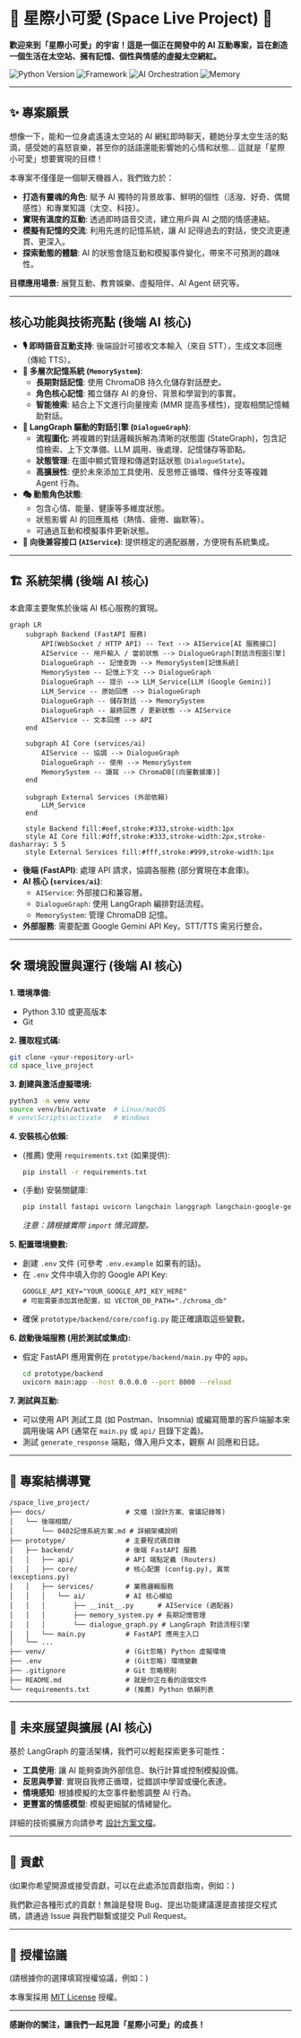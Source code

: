 # 🚀 星際小可愛 (Space Live Project) 🚀

**歡迎來到「星際小可愛」的宇宙！這是一個正在開發中的 AI 互動專案，旨在創造一個生活在太空站、擁有記憶、個性與情感的虛擬太空網紅。**

![Python Version](https://img.shields.io/badge/python-3.10%2B-blue.svg)
![Framework](https://img.shields.io/badge/Framework-FastAPI-green.svg)
![AI Orchestration](https://img.shields.io/badge/AI%20Orchestration-LangGraph-orange.svg)
![Memory](https://img.shields.io/badge/Memory-ChromaDB-purple.svg)

---

## ✨ 專案願景

想像一下，能和一位身處遙遠太空站的 AI 網紅即時聊天，聽她分享太空生活的點滴，感受她的喜怒哀樂，甚至你的話語還能影響她的心情和狀態... 這就是「星際小可愛」想要實現的目標！

本專案不僅僅是一個聊天機器人，我們致力於：

*   **打造有靈魂的角色**: 賦予 AI 獨特的背景故事、鮮明的個性（活潑、好奇、偶爾感性）和專業知識（太空、科技）。
*   **實現有溫度的互動**: 透過即時語音交流，建立用戶與 AI 之間的情感連結。
*   **模擬有記憶的交流**: 利用先進的記憶系統，讓 AI 記得過去的對話，使交流更連貫、更深入。
*   **探索動態的體驗**: AI 的狀態會隨互動和模擬事件變化，帶來不可預測的趣味性。

**目標應用場景:** 展覽互動、教育娛樂、虛擬陪伴、AI Agent 研究等。

---

## 核心功能與技術亮點 (後端 AI 核心)

*   **🎙️ 即時語音互動支持**: 後端設計可接收文本輸入（來自 STT），生成文本回應（傳給 TTS）。
*   **🧠 多層次記憶系統 (`MemorySystem`)**: 
    *   **長期對話記憶**: 使用 ChromaDB 持久化儲存對話歷史。
    *   **角色核心記憶**: 獨立儲存 AI 的身份、背景和學習到的事實。
    *   **智能檢索**: 結合上下文進行向量搜索 (MMR 提高多樣性)，提取相關記憶輔助對話。
*   **🧩 LangGraph 驅動的對話引擎 (`DialogueGraph`)**:
    *   **流程圖化**: 將複雜的對話邏輯拆解為清晰的狀態圖 (StateGraph)，包含記憶檢索、上下文準備、LLM 調用、後處理、記憶儲存等節點。
    *   **狀態管理**: 在圖中顯式管理和傳遞對話狀態 (`DialogueState`)。
    *   **高擴展性**: 便於未來添加工具使用、反思修正循環、條件分支等複雜 Agent 行為。
*   **🎭 動態角色狀態**:
    *   包含心情、能量、健康等多維度狀態。
    *   狀態影響 AI 的回應風格（熱情、疲倦、幽默等）。
    *   可通過互動和模擬事件更新狀態。
*   **🤝 向後兼容接口 (`AIService`)**: 提供穩定的適配器層，方便現有系統集成。

---

## 🏗️ 系統架構 (後端 AI 核心)

本倉庫主要聚焦於後端 AI 核心服務的實現。

```mermaid
graph LR
    subgraph Backend (FastAPI 服務)
        API(WebSocket / HTTP API) -- Text --> AIService[AI 服務接口]
        AIService -- 用戶輸入 / 當前狀態 --> DialogueGraph[對話流程圖引擎]
        DialogueGraph -- 記憶查詢 --> MemorySystem[記憶系統]
        MemorySystem -- 記憶上下文 --> DialogueGraph
        DialogueGraph -- 提示 --> LLM_Service[LLM (Google Gemini)]
        LLM_Service -- 原始回應 --> DialogueGraph
        DialogueGraph -- 儲存對話 --> MemorySystem
        DialogueGraph -- 最終回應 / 更新狀態 --> AIService
        AIService -- 文本回應 --> API
    end

    subgraph AI Core (services/ai)
        AIService -- 協調 --> DialogueGraph
        DialogueGraph -- 使用 --> MemorySystem
        MemorySystem -- 讀寫 --> ChromaDB[(向量數據庫)]
    end

    subgraph External Services (外部依賴)
        LLM_Service
    end

    style Backend fill:#eef,stroke:#333,stroke-width:1px
    style AI Core fill:#dff,stroke:#333,stroke-width:2px,stroke-dasharray: 5 5
    style External Services fill:#fff,stroke:#999,stroke-width:1px
```

*   **後端 (FastAPI)**: 處理 API 請求，協調各服務 (部分實現在本倉庫)。
*   **AI 核心 (`services/ai`)**: 
    *   `AIService`: 外部接口和兼容層。
    *   `DialogueGraph`: 使用 LangGraph 編排對話流程。
    *   `MemorySystem`: 管理 ChromaDB 記憶。
*   **外部服務**: 需要配置 Google Gemini API Key。STT/TTS 需另行整合。

---

## 🛠️ 環境設置與運行 (後端 AI 核心)

**1. 環境準備:**

*   Python 3.10 或更高版本
*   Git

**2. 獲取程式碼:**

```bash
git clone <your-repository-url>
cd space_live_project
```

**3. 創建與激活虛擬環境:**

```bash
python3 -m venv venv
source venv/bin/activate  # Linux/macOS
# venv\Scripts\activate   # Windows
```

**4. 安裝核心依賴:**

*   (推薦) 使用 `requirements.txt` (如果提供):
    ```bash
    pip install -r requirements.txt
    ```
*   (手動) 安裝關鍵庫:
    ```bash
    pip install fastapi uvicorn langchain langgraph langchain-google-genai chromadb pydantic python-dotenv loguru
    ```
    *注意：請根據實際 `import` 情況調整。*

**5. 配置環境變數:**

*   創建 `.env` 文件 (可參考 `.env.example` 如果有的話)。
*   在 `.env` 文件中填入你的 Google API Key:
    ```dotenv
    GOOGLE_API_KEY="YOUR_GOOGLE_API_KEY_HERE"
    # 可能需要添加其他配置，如 VECTOR_DB_PATH="./chroma_db"
    ```
*   確保 `prototype/backend/core/config.py` 能正確讀取這些變數。

**6. 啟動後端服務 (用於測試或集成):**

*   假定 FastAPI 應用實例在 `prototype/backend/main.py` 中的 `app`。
    ```bash
    cd prototype/backend
    uvicorn main:app --host 0.0.0.0 --port 8000 --reload
    ```

**7. 測試與互動:**

*   可以使用 API 測試工具 (如 Postman、Insomnia) 或編寫簡單的客戶端腳本來調用後端 API (通常在 `main.py` 或 `api/` 目錄下定義)。
*   測試 `generate_response` 端點，傳入用戶文本，觀察 AI 回應和日誌。

---

## 📂 專案結構導覽

```
/space_live_project/
├── docs/                    # 文檔 (設計方案、會議記錄等)
│   └── 後端相關/
│       └── 0402記憶系統方案.md # 詳細架構說明
├── prototype/               # 主要程式碼目錄
│   ├── backend/             # 後端 FastAPI 服務
│   │   ├── api/             # API 端點定義 (Routers)
│   │   ├── core/            # 核心配置 (config.py), 異常 (exceptions.py)
│   │   ├── services/        # 業務邏輯服務
│   │   │   └── ai/          # AI 核心模組
│   │   │       ├── __init__.py      # AIService (適配器)
│   │   │       ├── memory_system.py # 長期記憶管理
│   │   │       └── dialogue_graph.py # LangGraph 對話流程引擎
│   │   └── main.py          # FastAPI 應用主入口
│   └── ...
├── venv/                    # (Git忽略) Python 虛擬環境
├── .env                     # (Git忽略) 環境變數
├── .gitignore               # Git 忽略規則
├── README.md                # 就是你正在看的這個文件
└── requirements.txt         # (推薦) Python 依賴列表
```

---

## 🚀 未來展望與擴展 (AI 核心)

基於 LangGraph 的靈活架構，我們可以輕鬆探索更多可能性：

*   **工具使用**: 讓 AI 能夠查詢外部信息、執行計算或控制模擬設備。
*   **反思與學習**: 實現自我修正循環，從錯誤中學習或優化表達。
*   **情境感知**: 根據模擬的太空事件動態調整 AI 行為。
*   **更豐富的情感模型**: 模擬更細膩的情緒變化。

詳細的技術擴展方向請參考 [設計方案文檔](docs/後端相關/0402記憶系統方案.md)。

---

## 🙏 貢獻

(如果你希望開源或接受貢獻，可以在此處添加貢獻指南，例如：)

我們歡迎各種形式的貢獻！無論是發現 Bug、提出功能建議還是直接提交程式碼，請通過 Issue 與我們聯繫或提交 Pull Request。

---

## 📄 授權協議

(請根據你的選擇填寫授權協議，例如：)

本專案採用 [MIT License](LICENSE) 授權。

---

**感謝你的關注，讓我們一起見證「星際小可愛」的成長！** 